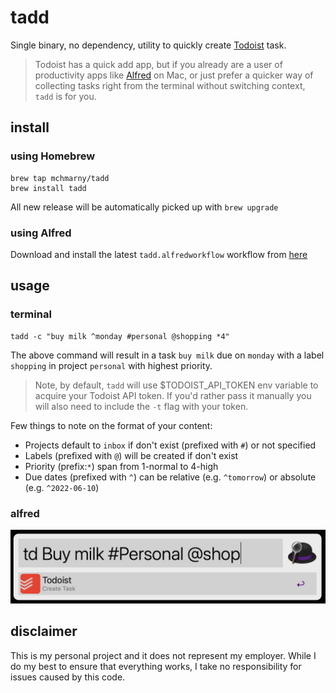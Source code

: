 # tadd

Single binary, no dependency, utility to quickly create [Todoist](https://todoist.com/app/today) task. 

> Todoist has a quick add app, but if you already are a user of productivity apps like [Alfred](https://www.alfredapp.com/) on Mac, or just prefer a quicker way of collecting tasks right from the terminal without switching context, `tadd` is for you.

## install 

### using Homebrew

```shell
brew tap mchmarny/tadd
brew install tadd
```

All new release will be automatically picked up with `brew upgrade`

### using Alfred

Download and install the latest `tadd.alfredworkflow` workflow from [here](https://github.com/mchmarny/tadd/releases/latest)

## usage 

### terminal

```shell
tadd -c "buy milk ^monday #personal @shopping *4"
```

The above command will result in a task `buy milk` due on `monday` with a label `shopping` in project `personal` with highest priority. 

> Note, by default, `tadd` will use $TODOIST_API_TOKEN env variable to acquire your Todoist API token. If you'd rather pass it manually you will also need to include the `-t` flag with your token. 

Few things to note on the format of your content:

* Projects default to `inbox` if don't exist (prefixed with `#`) or not specified
* Labels (prefixed with `@`) will be created if don't exist
* Priority (prefix:`*`) span from 1-normal to 4-high
* Due dates (prefixed with `^`) can be relative (e.g. `^tomorrow`) or absolute (e.g. `^2022-06-10`)


### alfred

![](doc/img/alfred.png)

## disclaimer

This is my personal project and it does not represent my employer. While I do my best to ensure that everything works, I take no responsibility for issues caused by this code.